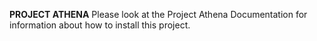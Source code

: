 **PROJECT ATHENA**
Please look at the Project Athena Documentation for information about how to install this project.
